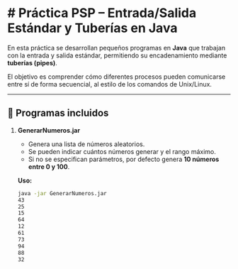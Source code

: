 # # Práctica PSP – Entrada/Salida Estándar y Tuberías en Java

En esta práctica se desarrollan pequeños programas en **Java** que trabajan con la entrada y salida estándar, permitiendo su encadenamiento mediante **tuberías (pipes)**.  

El objetivo es comprender cómo diferentes procesos pueden comunicarse entre sí de forma secuencial, al estilo de los comandos de Unix/Linux.

---

## 📌 Programas incluidos

1. **GenerarNumeros.jar**  
   - Genera una lista de números aleatorios.  
   - Se pueden indicar cuántos números generar y el rango máximo.  
   - Si no se especifican parámetros, por defecto genera **10 números entre 0 y 100**.  

   **Uso:**
   ```bash
   java -jar GenerarNumeros.jar
   43
   25
   15
   64
   12
   61
   73
   94
   88
   32
